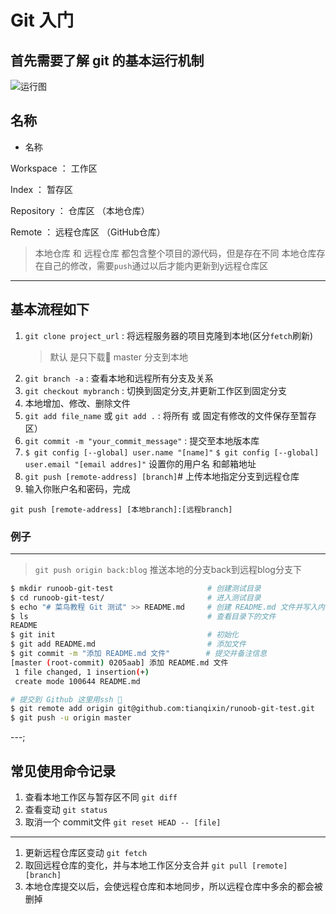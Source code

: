 # Git 入门

## 首先需要了解 git 的基本运行机制

![运行图]()

## 名称

+ 名称

Workspace ： 工作区

Index ： 暂存区

Repository ： 仓库区 （本地仓库）

Remote ： 远程仓库区 （GitHub仓库）

> 本地仓库 和 远程仓库 都包含整个项目的源代码，但是存在不同
> 本地仓库存在自己的修改，需要`push`通过以后才能内更新到y远程仓库区

---

## 基本流程如下

1. `git clone project_url` : 将远程服务器的项目克隆到本地(区分`fetch`刷新)
    >默认 是只下载 master 分支到本地
2. `git branch -a` : 查看本地和远程所有分支及关系
3. `git checkout mybranch` : 切换到固定分支,并更新工作区到固定分支
4. 本地增加、修改、删除文件
5. `git add file_name` 或 `git add .` : 将所有 或 固定有修改的文件保存至暂存区）
6. `git commit -m "your_commit_message"` : 提交至本地版本库
7. `$ git config [--global] user.name "[name]"`
    `$ git config [--global] user.email "[email addres]"` 设置你的用户名 和邮箱地址
8. `git push [remote-address] [branch]`# 上传本地指定分支到远程仓库
9. 输入你账户名和密码，完成

`git push [remote-address] [本地branch]:[远程branch]`

### 例子

--------------

> `git push origin back:blog` 推送本地的分支back到远程blog分支下

```sh
$ mkdir runoob-git-test                     # 创建测试目录
$ cd runoob-git-test/                       # 进入测试目录
$ echo "# 菜鸟教程 Git 测试" >> README.md     # 创建 README.md 文件并写入内容
$ ls                                        # 查看目录下的文件
README
$ git init                                  # 初始化
$ git add README.md                         # 添加文件
$ git commit -m "添加 README.md 文件"        # 提交并备注信息
[master (root-commit) 0205aab] 添加 README.md 文件
 1 file changed, 1 insertion(+)
 create mode 100644 README.md

# 提交到 Github 这里用ssh 
$ git remote add origin git@github.com:tianqixin/runoob-git-test.git
$ git push -u origin master
```

---;

## 常见使用命令记录

1. 查看本地工作区与暂存区不同 `git diff`
2. 查看变动 `git status`
3. 取消一个 commit文件 `git reset HEAD -- [file]`

---

1. 更新远程仓库区变动 `git fetch`
2. 取回远程仓库的变化，并与本地工作区分支合并 `git pull [remote] [branch]`
3. 本地仓库提交以后，会使远程仓库和本地同步，所以远程仓库中多余的都会被删掉

